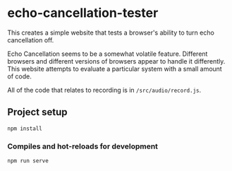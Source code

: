 # echo-cancellation-tester

This creates a simple website that tests a browser's ability to turn echo cancellation off.

Echo Cancellation seems to be a somewhat volatile feature. Different browsers and different versions of browsers appear to handle
it differently. This website attempts to evaluate a particular system with a small amount of code.

All of the code that relates to recording is in `/src/audio/record.js`.

## Project setup
```
npm install
```

### Compiles and hot-reloads for development
```
npm run serve
```
